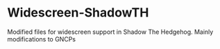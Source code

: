 # Widescreen-ShadowTH
Modified files for widescreen support in Shadow The Hedgehog. Mainly modifications to GNCPs
